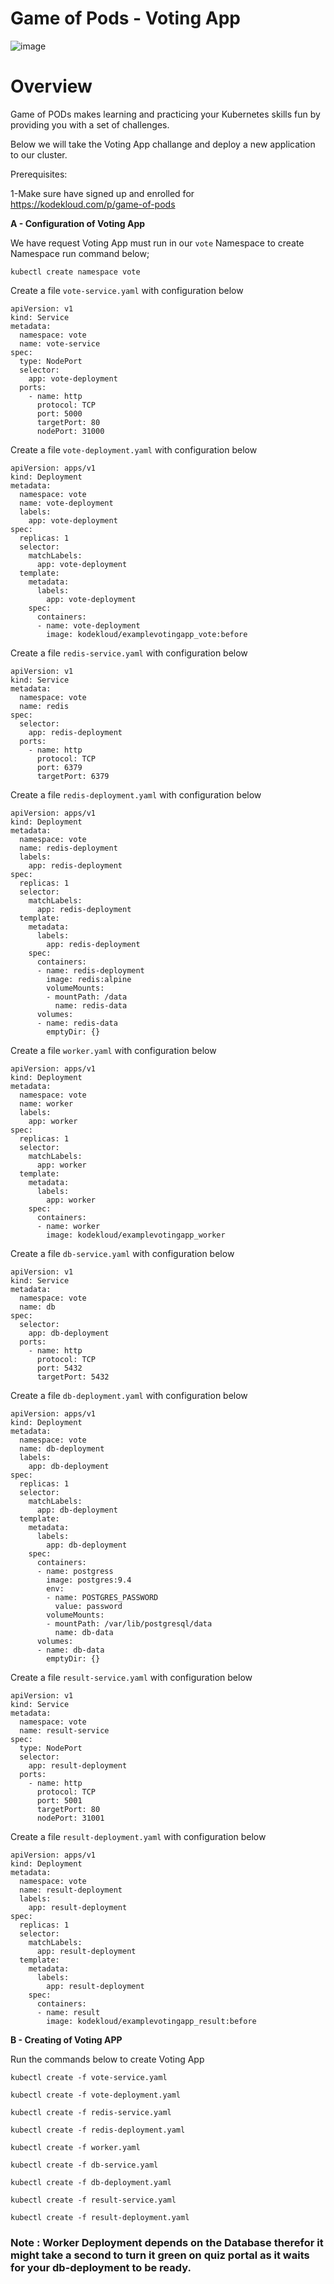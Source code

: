 #                                                    **Game of Pods - Voting App**


![image](https://user-images.githubusercontent.com/64328755/103560085-cb616100-4e7c-11eb-9ad3-c23934eab3a2.png)

# Overview

Game of PODs makes learning and practicing your Kubernetes skills fun by providing you with a set of challenges.

Below we will take the Voting App challange and deploy a new application to our cluster.

Prerequisites:

1-Make sure have signed up and enrolled for https://kodekloud.com/p/game-of-pods 



**A - Configuration of Voting App**

We have request Voting App must run in our `vote` Namespace to create Namespace run command below;

`kubectl create namespace vote`


Create a file `vote-service.yaml` with configuration below

```
apiVersion: v1
kind: Service
metadata:
  namespace: vote
  name: vote-service
spec:
  type: NodePort
  selector:
    app: vote-deployment
  ports:
    - name: http
      protocol: TCP
      port: 5000
      targetPort: 80
      nodePort: 31000
```

Create a file `vote-deployment.yaml` with configuration below

```
apiVersion: apps/v1
kind: Deployment
metadata:
  namespace: vote
  name: vote-deployment
  labels:
    app: vote-deployment
spec:
  replicas: 1
  selector:
    matchLabels:
      app: vote-deployment
  template:
    metadata:
      labels:
        app: vote-deployment
    spec:
      containers:
      - name: vote-deployment
        image: kodekloud/examplevotingapp_vote:before
```

Create a file `redis-service.yaml` with configuration below

```
apiVersion: v1
kind: Service
metadata:
  namespace: vote
  name: redis
spec:
  selector:
    app: redis-deployment
  ports:
    - name: http
      protocol: TCP
      port: 6379
      targetPort: 6379
```

Create a file `redis-deployment.yaml` with configuration below

```
apiVersion: apps/v1
kind: Deployment
metadata:
  namespace: vote
  name: redis-deployment
  labels:
    app: redis-deployment
spec:
  replicas: 1
  selector:
    matchLabels:
      app: redis-deployment
  template:
    metadata:
      labels:
        app: redis-deployment
    spec:
      containers:
      - name: redis-deployment
        image: redis:alpine
        volumeMounts:
        - mountPath: /data
          name: redis-data
      volumes:
      - name: redis-data
        emptyDir: {}
```

Create a file `worker.yaml` with configuration below

```
apiVersion: apps/v1
kind: Deployment
metadata:
  namespace: vote
  name: worker
  labels:
    app: worker
spec:
  replicas: 1
  selector:
    matchLabels:
      app: worker
  template:
    metadata:
      labels:
        app: worker
    spec:
      containers:
      - name: worker
        image: kodekloud/examplevotingapp_worker
```

Create a file `db-service.yaml` with configuration below

```
apiVersion: v1
kind: Service
metadata:
  namespace: vote
  name: db
spec:
  selector:
    app: db-deployment
  ports:
    - name: http
      protocol: TCP
      port: 5432
      targetPort: 5432
```

Create a file `db-deployment.yaml` with configuration below

```
apiVersion: apps/v1
kind: Deployment
metadata:
  namespace: vote
  name: db-deployment
  labels:
    app: db-deployment
spec:
  replicas: 1
  selector:
    matchLabels:
      app: db-deployment
  template:
    metadata:
      labels:
        app: db-deployment
    spec:
      containers:
      - name: postgress
        image: postgres:9.4
        env:
        - name: POSTGRES_PASSWORD
          value: password
        volumeMounts:
        - mountPath: /var/lib/postgresql/data
          name: db-data
      volumes:
      - name: db-data
        emptyDir: {}
```

Create a file `result-service.yaml` with configuration below

```
apiVersion: v1
kind: Service
metadata:
  namespace: vote
  name: result-service
spec:
  type: NodePort
  selector:
    app: result-deployment
  ports:
    - name: http
      protocol: TCP
      port: 5001
      targetPort: 80
      nodePort: 31001
```

Create a file `result-deployment.yaml` with configuration below

```
apiVersion: apps/v1
kind: Deployment
metadata:
  namespace: vote
  name: result-deployment
  labels:
    app: result-deployment
spec:
  replicas: 1
  selector:
    matchLabels:
      app: result-deployment
  template:
    metadata:
      labels:
        app: result-deployment
    spec:
      containers:
      - name: result
        image: kodekloud/examplevotingapp_result:before
```

**B - Creating of Voting APP**

Run the commands below to create Voting App

`kubectl create -f vote-service.yaml`

`kubectl create -f vote-deployment.yaml`

`kubectl create -f redis-service.yaml`

`kubectl create -f redis-deployment.yaml`

`kubectl create -f worker.yaml`

`kubectl create -f db-service.yaml`

`kubectl create -f db-deployment.yaml`

`kubectl create -f result-service.yaml`

`kubectl create -f result-deployment.yaml`

### Note : Worker Deployment depends on the Database therefor it might take a second to turn it green on quiz portal as it waits for your db-deployment to be ready.

